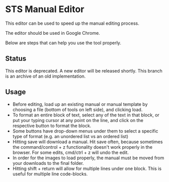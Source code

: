 # STS Manual Editor
This editor can be used to speed up the manual editing process.

The editor should be used in Google Chrome.

Below are steps that can help you use the tool properly.

## Status

This editor is deprecated. A new editor will be released shortly. This branch is an archive of an old implementation.

## Usage
* Before editing, load up an existing manual or manual template by choosing a file (bottom of tools on left side), and clicking load.
* To format an entire block of text, select any of the text in that block, or put your typing cursor at any point on the line, and click on the respective button to format the block.
* Some buttons have drop-down menus under them to select a specific type of format (e.g. an unordered list vs an ordered list)
* Hitting save will download a manual. Hit save often, because sometimes the command/control + z functionality doesn't work properly in the browser. For some edits, cmd/ctrl + z will undo the edit.
* In order for the images to load properly, the manual must be moved from your downloads to the final folder.
* Hitting shift + return will allow for multiple lines under one block. This is useful for multiple line code-blocks.
